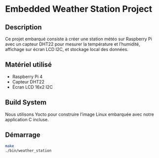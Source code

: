 # Embedded Weather Station Project

## Description

Ce projet embarqué consiste à créer une station météo sur Raspberry Pi avec un capteur DHT22 pour mesurer la température et l’humidité, affichage sur écran LCD I2C, et stockage local des données.

## Matériel utilisé

- Raspberry Pi 4
- Capteur DHT22
- Écran LCD 16x2 I2C

## Build System

Nous utilisons Yocto pour construire l’image Linux embarquée avec notre application C incluse.

## Démarrage

```bash
make
./bin/weather_station

